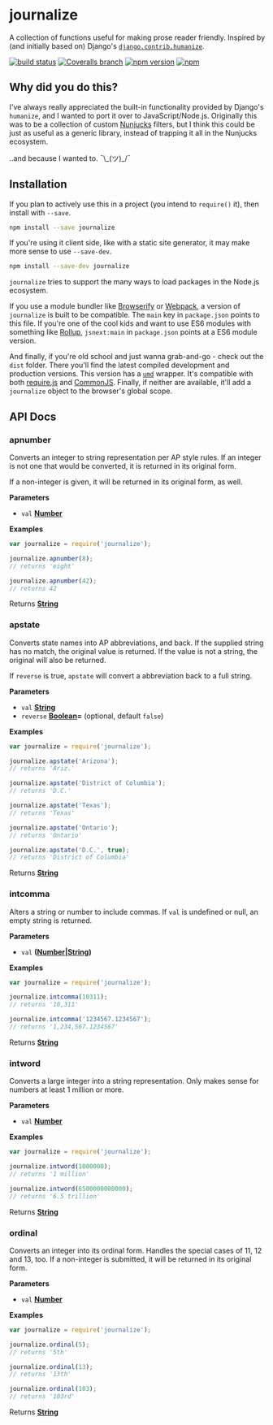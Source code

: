 # journalize

A collection of functions useful for making prose reader friendly. Inspired by (and initially based on) Django's [`django.contrib.humanize`](https://docs.djangoproject.com/en/dev/ref/contrib/humanize/).

[![build status](https://img.shields.io/travis/rdmurphy/journalize/master.svg?style=flat-square)](https://travis-ci.org/rdmurphy/journalize)
[![Coveralls branch](https://img.shields.io/coveralls/rdmurphy/journalize/master.svg?style=flat-square)](https://coveralls.io/github/rdmurphy/journalize)
[![npm version](https://img.shields.io/npm/v/journalize.svg?style=flat-square)](https://www.npmjs.com/package/journalize)
[![npm](https://img.shields.io/npm/dm/journalize.svg?style=flat-square)](https://www.npmjs.com/package/journalize)

## Why did you do this?

I've always really appreciated the built-in functionality provided by Django's `humanize`, and I wanted to port it over to JavaScript/Node.js. Originally this was to be a collection of custom [Nunjucks](http://mozilla.github.io/nunjucks/) filters, but I think this could be just as useful as a generic library, instead of trapping it all in the Nunjucks ecosystem.

..and because I wanted to. ¯\\\_(ツ)\_/¯

## Installation

If you plan to actively use this in a project (you intend to `require()` it), then install with `--save`.

```sh
npm install --save journalize
```

If you're using it client side, like with a static site generator, it may make more sense to use `--save-dev`.

```sh
npm install --save-dev journalize
```

`journalize` tries to support the many ways to load packages in the Node.js ecosystem.

If you use a module bundler like [Browserify](http://browserify.org) or [Webpack](http://webpack.github.io), a version of `journalize` is built to be compatible. The `main` key in `package.json` points to this file. If you're one of the cool kids and want to use ES6 modules with something like [Rollup](http://rollupjs.org), `jsnext:main` in `package.json` points at a ES6 module version.

And finally, if you're old school and just wanna grab-and-go - check out the `dist` folder. There you'll find the latest compiled development and production versions. This version has a [`umd`](https://github.com/umdjs/umd) wrapper. It's compatible with both [require.js](http://requirejs.org) and [CommonJS](http://www.commonjs.org). Finally, if neither are available, it'll add a `journalize` object to the browser's global scope.

## API Docs

### apnumber

Converts an integer to string representation per AP style rules. If an
integer is not one that would be converted, it is returned in its original
form.

If a non-integer is given, it will be returned in its original form, as
well.

**Parameters**

-   `val` **[Number](https://developer.mozilla.org/en-US/docs/Web/JavaScript/Reference/Global_Objects/Number)**

**Examples**

```javascript
var journalize = require('journalize');

journalize.apnumber(8);
// returns 'eight'

journalize.apnumber(42);
// returns 42
```

Returns **[String](https://developer.mozilla.org/en-US/docs/Web/JavaScript/Reference/Global_Objects/String)**

### apstate

Converts state names into AP abbreviations, and back. If the supplied
string has no match, the original value is returned. If the value is not a
string, the original will also be returned.

If `reverse` is true, `apstate` will convert a abbreviation back to a full
string.

**Parameters**

-   `val` **[String](https://developer.mozilla.org/en-US/docs/Web/JavaScript/Reference/Global_Objects/String)**
-   `reverse` **[Boolean](https://developer.mozilla.org/en-US/docs/Web/JavaScript/Reference/Global_Objects/Boolean)=**  (optional, default `false`)

**Examples**

```javascript
var journalize = require('journalize');

journalize.apstate('Arizona');
// returns 'Ariz.'

journalize.apstate('District of Columbia');
// returns 'D.C.'

journalize.apstate('Texas');
// returns 'Texas'

journalize.apstate('Ontario');
// returns 'Ontario'

journalize.apstate('D.C.', true);
// returns 'District of Columbia'
```

Returns **[String](https://developer.mozilla.org/en-US/docs/Web/JavaScript/Reference/Global_Objects/String)**

### intcomma

Alters a string or number to include commas. If `val` is undefined or null,
an empty string is returned.

**Parameters**

-   `val` **([Number](https://developer.mozilla.org/en-US/docs/Web/JavaScript/Reference/Global_Objects/Number)\|[String](https://developer.mozilla.org/en-US/docs/Web/JavaScript/Reference/Global_Objects/String))**

**Examples**

```javascript
var journalize = require('journalize');

journalize.intcomma(10311);
// returns '10,311'

journalize.intcomma('1234567.1234567');
// returns '1,234,567.1234567'
```

Returns **[String](https://developer.mozilla.org/en-US/docs/Web/JavaScript/Reference/Global_Objects/String)**

### intword

Converts a large integer into a string representation. Only makes sense for
numbers at least 1 million or more.

**Parameters**

-   `val` **[Number](https://developer.mozilla.org/en-US/docs/Web/JavaScript/Reference/Global_Objects/Number)**

**Examples**

```javascript
var journalize = require('journalize');

journalize.intword(1000000);
// returns '1 million'

journalize.intword(6500000000000);
// returns '6.5 trillion'
```

Returns **[String](https://developer.mozilla.org/en-US/docs/Web/JavaScript/Reference/Global_Objects/String)**

### ordinal

Converts an integer into its ordinal form. Handles the special cases of 11,
12 and 13, too. If a non-integer is submitted, it will be returned in its
original form.

**Parameters**

-   `val` **[Number](https://developer.mozilla.org/en-US/docs/Web/JavaScript/Reference/Global_Objects/Number)**

**Examples**

```javascript
var journalize = require('journalize');

journalize.ordinal(5);
// returns '5th'

journalize.ordinal(13);
// returns '13th'

journalize.ordinal(103);
// returns '103rd'
```

Returns **[String](https://developer.mozilla.org/en-US/docs/Web/JavaScript/Reference/Global_Objects/String)**
